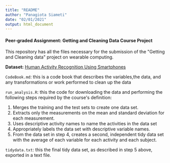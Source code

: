 ```yaml
---
title: "README"
author: "Panagiota Siameti"
date: "02/01/2021"
output: html_document
---
```


#### Peer-graded Assignment: Getting and Cleaning Data Course Project

This repository has all the files necessary for the submission of the "Getting and Cleaning data" project on wearable computing.

**Dataset:** [Human Activity Recognition Using Smartphones](http://archive.ics.uci.edu/ml/datasets/Human+Activity+Recognition+Using+Smartphones)

`CodeBook.md`: this is a code book that describes the variables,the data, and any transformations or work performed to clean up the data 

`run_analysis.R`: this the code for downloading the data and performing the following steps required by the course's definition:

1. Merges the training and the test sets to create one data set.
2. Extracts only the measurements on the mean and standard deviation for each measurement. 
3. Uses descriptive activity names to name the activities in the data set
4. Appropriately labels the data set with descriptive variable names. 
5. From the data set in step 4, creates a second, independent tidy data set with the average of each variable for each activity and each subject.

`tidydata.txt`: this the final tidy data set, as described in step 5 above, exported in a text file.
